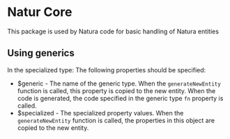 # Natur Core
This package is used by Natura code for basic handling of Natura entities

## Using generics
In the specialized type: The following properties should be specified:
* $generic - The name of the generic type. When the `generateNewEntity` function is called, this property is copied to the new entity. When the code is generated, the code specified in the generic type `fn` property is called.
* $specialized - The specialized property values. When the `generateNewEntity` function is called, the properties in this object are copied to the new entity.